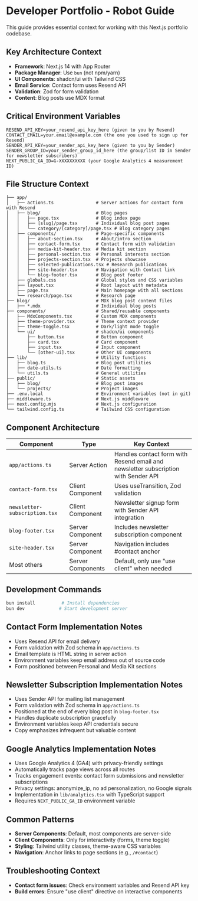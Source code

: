 # Developer Portfolio - Robot Guide

This guide provides essential context for working with this Next.js portfolio codebase.

## Key Architecture Context

- **Framework**: Next.js 14 with App Router
- **Package Manager**: Use `bun` (not npm/yarn)
- **UI Components**: shadcn/ui with Tailwind CSS
- **Email Service**: Contact form uses Resend API
- **Validation**: Zod for form validation
- **Content**: Blog posts use MDX format

## Critical Environment Variables

```env
RESEND_API_KEY=your_resend_api_key_here (given to you by Resend)
CONTACT_EMAIL=your.email@example.com (the one you used to sign up for Resend)
SENDER_API_KEY=your_sender_api_key_here (given to you by Sender)
SENDER_GROUP_ID=your_sender_group_id_here (the group/list ID in Sender for newsletter subscribers)
NEXT_PUBLIC_GA_ID=G-XXXXXXXXXX (your Google Analytics 4 measurement ID)
```

## File Structure Context

```
├── app/
│   ├── actions.ts                # Server actions for contact form with Resend
│   ├── blog/                     # Blog pages
│   │   ├── page.tsx              # Blog index page
│   │   ├── [slug]/page.tsx       # Individual blog post pages
│   │   └── category/[category]/page.tsx # Blog category pages
│   ├── components/               # Page-specific components
│   │   ├── about-section.tsx     # About/intro section
│   │   ├── contact-form.tsx      # Contact form with validation
│   │   ├── media-kit-header.tsx  # Media kit section
│   │   ├── personal-section.tsx  # Personal interests section
│   │   ├── projects-section.tsx  # Projects showcase
│   │   ├── selected-publications.tsx # Research publications
│   │   ├── site-header.tsx       # Navigation with Contact link
│   │   └── blog-footer.tsx       # Blog post footer
│   ├── globals.css               # Global styles and CSS variables
│   ├── layout.tsx                # Root layout with metadata
│   ├── page.tsx                  # Main homepage with all sections
│   └── research/page.tsx         # Research page
├── blog/                         # MDX blog post content files
│   ├── *.mdx                     # Individual blog posts
├── components/                   # Shared/reusable components
│   ├── MdxComponents.tsx         # Custom MDX components
│   ├── theme-provider.tsx        # Theme context provider
│   ├── theme-toggle.tsx          # Dark/light mode toggle
│   └── ui/                       # shadcn/ui components
│       ├── button.tsx            # Button component
│       ├── card.tsx              # Card component
│       ├── input.tsx             # Input component
│       └── [other-ui].tsx        # Other UI components
├── lib/                          # Utility functions
│   ├── blog.ts                   # Blog post utilities
│   ├── date-utils.ts             # Date formatting
│   └── utils.ts                  # General utilities
├── public/                       # Static assets
│   ├── blog/                     # Blog post images
│   └── projects/                 # Project images
├── .env.local                    # Environment variables (not in git)
├── middleware.ts                 # Next.js middleware
├── next.config.mjs               # Next.js configuration
└── tailwind.config.ts            # Tailwind CSS configuration
```

## Component Architecture

| Component                     | Type              | Key Context                                                                        |
| ----------------------------- | ----------------- | ---------------------------------------------------------------------------------- |
| `app/actions.ts`              | Server Action     | Handles contact form with Resend email and newsletter subscription with Sender API |
| `contact-form.tsx`            | Client Component  | Uses useTransition, Zod validation                                                 |
| `newsletter-subscription.tsx` | Client Component  | Newsletter signup form with Sender API integration                                 |
| `blog-footer.tsx`             | Server Component  | Includes newsletter subscription component                                         |
| `site-header.tsx`             | Server Component  | Navigation includes #contact anchor                                                |
| Most others                   | Server Components | Default, only use "use client" when needed                                         |

## Development Commands

```bash
bun install          # Install dependencies
bun dev             # Start development server
```

## Contact Form Implementation Notes

- Uses Resend API for email delivery
- Form validation with Zod schema in `app/actions.ts`
- Email template is HTML string in server action
- Environment variables keep email address out of source code
- Form positioned between Personal and Media Kit sections

## Newsletter Subscription Implementation Notes

- Uses Sender API for mailing list management
- Form validation with Zod schema in `app/actions.ts`
- Positioned at the end of every blog post in `blog-footer.tsx`
- Handles duplicate subscription gracefully
- Environment variables keep API credentials secure
- Copy emphasizes infrequent but valuable content

## Google Analytics Implementation Notes

- Uses Google Analytics 4 (GA4) with privacy-friendly settings
- Automatically tracks page views across all routes
- Tracks engagement events: contact form submissions and newsletter subscriptions
- Privacy settings: anonymize_ip, no ad personalization, no Google signals
- Implementation in `lib/analytics.tsx` with TypeScript support
- Requires `NEXT_PUBLIC_GA_ID` environment variable

## Common Patterns

- **Server Components**: Default, most components are server-side
- **Client Components**: Only for interactivity (forms, theme toggle)
- **Styling**: Tailwind utility classes, theme-aware CSS variables
- **Navigation**: Anchor links to page sections (e.g., `/#contact`)

## Troubleshooting Context

- **Contact form issues**: Check environment variables and Resend API key
- **Build errors**: Ensure "use client" directive on interactive components

